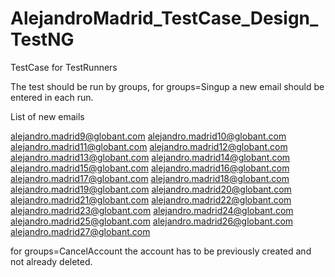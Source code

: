 # AlejandroMadrid_TestCase_Design_TestNG
TestCase for TestRunners

The test should be run by groups, for groups=Singup a new email should be entered in each run.

List of new emails

alejandro.madrid9@globant.com
alejandro.madrid10@globant.com
alejandro.madrid11@globant.com
alejandro.madrid12@globant.com
alejandro.madrid13@globant.com
alejandro.madrid14@globant.com
alejandro.madrid15@globant.com
alejandro.madrid16@globant.com
alejandro.madrid17@globant.com
alejandro.madrid18@globant.com
alejandro.madrid19@globant.com
alejandro.madrid20@globant.com
alejandro.madrid21@globant.com
alejandro.madrid22@globant.com
alejandro.madrid23@globant.com
alejandro.madrid24@globant.com
alejandro.madrid25@globant.com
alejandro.madrid26@globant.com
alejandro.madrid27@globant.com

for groups=CancelAccount the account has to be previously created and not already deleted.
